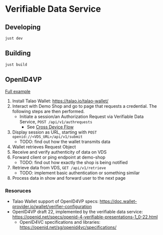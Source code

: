 # Verifiable Data Service

## Developing

`just dev`

## Building

`just build`

## OpenID4VP

[Full example](https://doc.wallet-provider.io/wallet/verifier-configuration#full-verifier-flow-example)

1. Install Talao Wallet: <https://talao.io/talao-wallet/>
2. Interact with Demo Shop and go to page that requests a credential. The
   following steps are then performed.
   - Initiate a session/an Authorization Request via Verifiable Data Service,
     `POST /api/v1/authrequests`
     - See
       [Cross Device Flow](https://openid.net/specs/openid-4-verifiable-presentations-1_0-20.html#name-cross-device-flow)
3. Display session as URL, starting with `POST openid://<VDS_URL>/api/v1/submit`
   - TODO: find out how the wallet transmits data
4. Wallet retrieves Request Object
5. Receive and verify authenticity of data on VDS
6. Forward client or ping endpoint at demo-shop
   - TODO: find out how exactly the shop is being notified
7. Retrieve data from VDS, `GET /api/v1/retrieve`
   - TODO: implement basic authentication or something similar
8. Process data in show and forward user to the next page

### Resoruces

- Talao Wallet support of OpenID4VP specs:
  <https://doc.wallet-provider.io/wallet/verifier-configuration>
- OpenID4VP draft 22, implemented by the verifiable data service:
  <https://openid.net/specs/openid-4-verifiable-presentations-1_0-22.html>
  - OpenID4VC specifications and libraries:
    <https://openid.net/sg/openid4vc/specifications/>
